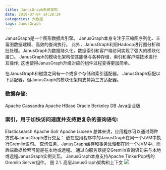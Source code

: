 ```yaml
---
title: JanusGraph系统架构
date: 2019-07-04 14:28:24
categories: 大数据
tags: JanusGraph
---
```

JanusGraph是一个图形数据库引擎。 JanusGraph本身专注于压缩图序列化、丰富图数据建模、高效的查询执行。 此外，JanusGraph利用Hadoop进行图分析和批处理。JanusGraph为数据持久化，数据索引和客户端访问实现了强大的模块化接口。 JanusGraph的模块化架构使其能够与各种存储，索引和客户端技术进行互操作; 这也使得JanusGraph升级对应的组件过程变得更加简单。

在JanusGraph和磁盘之间有一个或多个存储和索引适配器。 JanusGraph标配以下适配器，但JanusGraph的模块化架构支持第三方适配器。
### 数据存储:
Apache Cassandra
Apache HBase
Oracle Berkeley DB Java企业版
### 索引，用于加快访问速度并支持更复杂的查询语句:
Elasticsearch
Apache Solr
Apache Lucene
总体来讲，应用程序可以通过两种方式与JanusGraph进行交互：
嵌在应用程序中的JanusGraph在同一个JVM中执行Gremlin语句。 查询任务、JanusGraph缓存和事务处理都在同一个JVM中，而后端数据检索可能是在本地或远程。
通过向服务器提交Gremlin查询语句来与本地或远程JanusGraph实例交互。 JanusGraph本身支持Apache TinkerPop栈的Gremlin Server组件。
图 2.1. 高层JanusGraph架构和上下文
![](https://hexoblog-1254111960.cos.ap-guangzhou.myqcloud.com/520181017214825zz7z.png)
